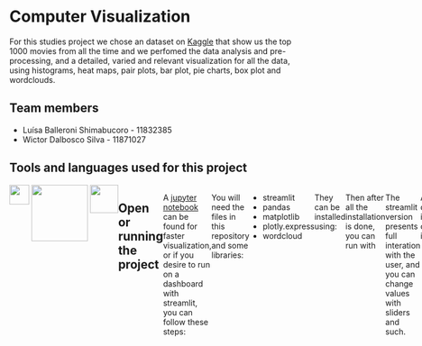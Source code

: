 # Computer Visualization

For this studies project we chose an dataset on [Kaggle](https://www.kaggle.com/datasets/harshitshankhdhar/imdb-dataset-of-top-1000-movies-and-tv-shows) that show us the top 1000 movies from all the time and we perfomed the data analysis and pre-processing, and a detailed, varied and relevant visualization for all the data, using histograms, heat maps, pair plots, bar plot, pie charts, box plot and wordclouds.  

## Team members

- Luísa Balleroni Shimabucoro - 11832385
- Wictor Dalbosco Silva - 11871027

## Tools and languages used for this project

<div style="display: flex">
<a href="#"><img src="https://upload.wikimedia.org/wikipedia/commons/7/7c/Kaggle_logo.png"  height="35"  margin: 20px></a>
&nbsp &nbsp &nbsp &nbsp  &nbsp 	
<a href="#"><img src="https://upload.wikimedia.org/wikipedia/commons/7/77/Streamlit-logo-primary-colormark-darktext.png" width=100></a>
&nbsp &nbsp &nbsp &nbsp  &nbsp
<a href="#"><img src="https://upload.wikimedia.org/wikipedia/commons/3/38/Jupyter_logo.svg" width=50 height="50" ></a>

## Open or running the project
  
A [jupyter notebook](https://github.com/WictorDalbosco/Computer-Visualization/blob/main/computer_visualization.ipynb) can be found for faster visualization, or if you desire to run on a dashboard with streamlit, you can follow these steps:

You will need the files in this repository and some libraries:

- streamlit
- pandas
- matplotlib
- plotly.express
- wordcloud

They can be installed using:

```
pip install lib-name
```

Then after all the installation is done, you can run with

```
streamlit run trab2.py
```

The streamlit version presents full interation with the user, and you can change values with sliders and such.

A demonstration in portuguese can be found in this [link](https://youtu.be/hzybluWtt3s).



